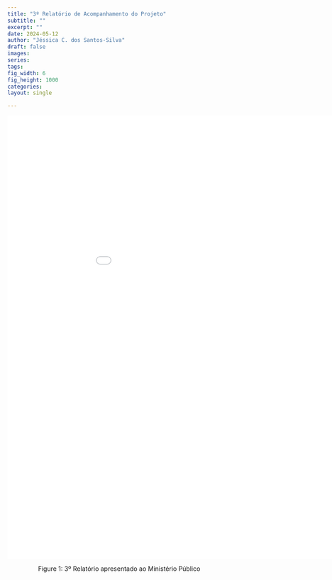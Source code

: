 ```yaml
---
title: "3º Relatório de Acompanhamento do Projeto"
subtitle: ""
excerpt: ""
date: 2024-05-12
author: "Jéssica C. dos Santos-Silva"
draft: false
images:
series:
tags:
fig_width: 6 
fig_height: 1000
categories:
layout: single

---
```



<div class="figure" style="text-align: center">
<embed src="3Relatorio_MinisterioPublico.pdf" title="3º Relatório apresentado ao Ministério Público" width="1000px" height="1000px" type="application/pdf" />
<p class="caption"><span id="fig:unnamed-chunk-1"></span>Figure 1: 3º Relatório apresentado ao Ministério Público</p>
</div>

